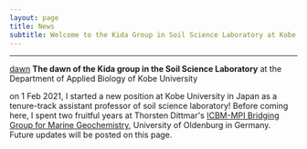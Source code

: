```yaml
---
layout: page
title: News
subtitle: Welcome to the Kida Group in Soil Science Laboratory at Kobe University!
---
```

***
[dawn](/assets/img/DSCF6406.jpg)
**The dawn of the Kida group in the Soil Science Laboratory**
at the Department of Applied Biology of Kobe University  

on 1 Feb 2021, I started a new position at Kobe University in Japan as a tenure-track assistant professor of soil science laboratory!
Before coming here, I spent two fruitful years at Thorsten Dittmar's [ICBM-MPI Bridging Group for Marine Geochemistry](https://uol.de/en/icbm/marine-geochemistry), University of Oldenburg in Germany.  
Future updates will be posted on this page.
